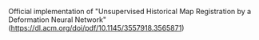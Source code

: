 Official implementation of "Unsupervised Historical Map Registration by a Deformation Neural Network" (https://dl.acm.org/doi/pdf/10.1145/3557918.3565871)

